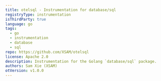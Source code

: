 ```yaml
---
title: otelsql - Instrumentation for database/sql
registryType: instrumentation
isThirdParty: true
language: go
tags:
  - go
  - instrumentation
  - database
  - sql
repo: https://github.com/XSAM/otelsql
license: Apache 2.0
description: Instrumentation for the Golang `database/sql` package.
authors: Sam Xie (XSAM)
otVersion: v1.0.0
---
```

